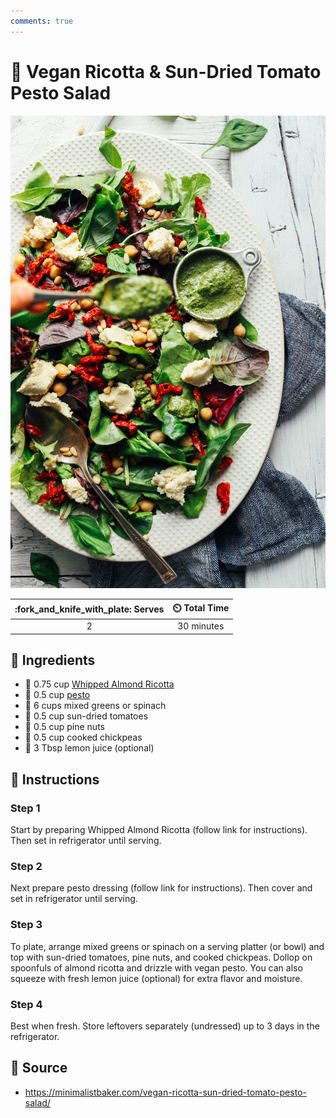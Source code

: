 ```yaml
---
comments: true
---
```

# :green_salad: Vegan Ricotta & Sun-Dried Tomato Pesto Salad

![Vegan Ricotta & Sun-Dried Tomato Pesto Salad](../assets/images/vegan-ricotta-&-sun-dried-tomato-pesto-salad.jpg)

| :fork_and_knife_with_plate: Serves | :timer_clock: Total Time |
|:----------------------------------:|:-----------------------: |
| 2 | 30 minutes |

## :salt: Ingredients

- :chestnut: 0.75 cup [Whipped Almond Ricotta][2]
- :herb: 0.5 cup [pesto][1]
- :leafy_green: 6 cups mixed greens or spinach
- :tomato: 0.5 cup sun-dried tomatoes
- :chestnut: 0.5 cup pine nuts
- :falafel: 0.5 cup cooked chickpeas
- :lemon: 3 Tbsp lemon juice (optional)

## :pencil: Instructions

### Step 1

Start by preparing Whipped Almond Ricotta (follow link for instructions). Then set in refrigerator until serving.

### Step 2

Next prepare pesto dressing (follow link for instructions). Then cover and set in refrigerator until serving.

### Step 3

To plate, arrange mixed greens or spinach on a serving platter (or bowl) and top with sun-dried tomatoes, pine nuts, and
cooked chickpeas. Dollop on spoonfuls of almond ricotta and drizzle with vegan pesto. You can also squeeze with fresh
lemon juice (optional) for extra flavor and moisture.

### Step 4

Best when fresh. Store leftovers separately (undressed) up to 3 days in the refrigerator.

## :link: Source

- <https://minimalistbaker.com/vegan-ricotta-sun-dried-tomato-pesto-salad/>

[1]: <../sauces-and-dressings/cook's-country-perfect-pesto.md>
[2]: <../sauces-and-dressings/whipped-almond-ricotta.md>
